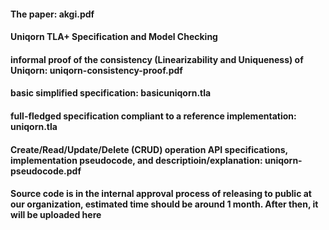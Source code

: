 #### The paper: akgi.pdf
#### Uniqorn TLA+ Specification and Model Checking 

#### informal proof of the consistency (Linearizability and Uniqueness) of Uniqorn: uniqorn-consistency-proof.pdf 

#### basic simplified specification: basicuniqorn.tla 

#### full-fledged specification compliant to a reference implementation: uniqorn.tla

#### Create/Read/Update/Delete (CRUD) operation API specifications, implementation pseudocode, and descriptioin/explanation: uniqorn-pseudocode.pdf  

#### Source code is in the internal approval process of releasing to public at our organization, estimated time should be around 1 month. After then, it will be uploaded here 

